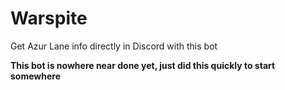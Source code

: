 # Warspite
Get Azur Lane info directly in Discord with this bot


**This bot is nowhere near done yet, just did this quickly to start somewhere**
